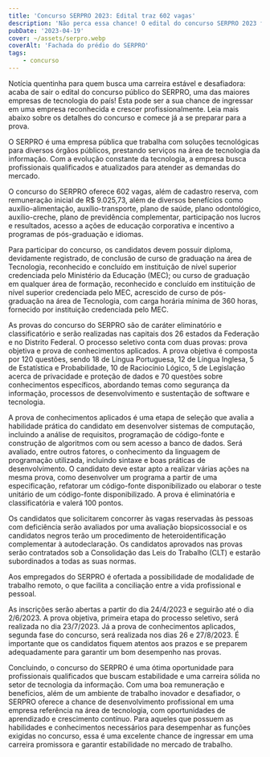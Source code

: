 ```yaml
---
title: 'Concurso SERPRO 2023: Edital traz 602 vagas'
description: 'Não perca essa chance! O edital do concurso SERPRO 2023 foi publicado. Confira aqui as informações sobre inscrições e provas.'
pubDate: '2023-04-19'
cover: ~/assets/serpro.webp
coverAlt: 'Fachada do prédio do SERPRO'
tags: 
    - concurso
---
```

Notícia quentinha para quem busca uma carreira estável e desafiadora: acaba de sair o edital do concurso público do SERPRO, uma das maiores empresas de tecnologia do país! Esta pode ser a sua chance de ingressar em uma empresa reconhecida e crescer profissionalmente. Leia mais abaixo sobre os detalhes do concurso e comece já a se preparar para a prova.

O SERPRO é uma empresa pública que trabalha com soluções tecnológicas para diversos órgãos públicos, prestando serviços na área de tecnologia da informação. Com a evolução constante da tecnologia, a empresa busca profissionais qualificados e atualizados para atender as demandas do mercado.

O concurso do SERPRO oferece 602 vagas, além de cadastro reserva, com remuneração inicial de R$ 9.025,73, além de diversos benefícios como auxílio-alimentação, auxílio-transporte, plano de saúde, plano odontológico, auxílio-creche, plano de previdência complementar, participação nos lucros e resultados, acesso a ações de educação corporativa e incentivo a programas de pós-graduação e idiomas.

Para participar do concurso, os candidatos devem possuir diploma, devidamente registrado, de conclusão de curso de graduação na área de Tecnologia, reconhecido e concluído em instituição de nível superior credenciada pelo Ministério da Educação (MEC); ou curso de graduação em qualquer área de formação, reconhecido e concluído em instituição de nível superior credenciada pelo MEC, acrescido de curso de pós-graduação na área de Tecnologia, com carga horária mínima de 360 horas, fornecido por instituição credenciada pelo MEC.

As provas do concurso do SERPRO são de caráter eliminatório e classificatório e serão realizadas nas capitais dos 26 estados da Federação e no Distrito Federal. O processo seletivo conta com duas provas: prova objetiva e prova de conhecimentos aplicados. A prova objetiva é composta por 120 questões, sendo 18 de Língua Portuguesa, 12 de Língua Inglesa, 5 de Estatística e Probabilidade, 10 de Raciocínio Lógico, 5 de Legislação acerca de privacidade e proteção de dados e 70 questões sobre conhecimentos específicos, abordando temas como segurança da informação, processos de desenvolvimento e sustentação de software e tecnologia.

A prova de conhecimentos aplicados é uma etapa de seleção que avalia a habilidade prática do candidato em desenvolver sistemas de computação, incluindo a análise de requisitos, programação de código-fonte e construção de algoritmos com ou sem acesso a banco de dados. Será avaliado, entre outros fatores, o conhecimento da linguagem de programação utilizada, incluindo sintaxe e boas práticas de desenvolvimento. O candidato deve estar apto a realizar várias ações na mesma prova, como desenvolver um programa a partir de uma especificação, refatorar um código-fonte disponibilizado ou elaborar o teste unitário de um código-fonte disponibilizado. A prova é eliminatória e classificatória e valerá 100 pontos.

Os candidatos que solicitarem concorrer às vagas reservadas às pessoas com deficiência serão avaliados por uma avaliação biopsicossocial e os candidatos negros terão um procedimento de heteroidentificação complementar à autodeclaração. Os candidatos aprovados nas provas serão contratados sob a Consolidação das Leis do Trabalho (CLT) e estarão subordinados a todas as suas normas.

Aos empregados do SERPRO é ofertada a possibilidade de modalidade de trabalho remoto, o que facilita a conciliação entre a vida profissional e pessoal.

As inscrições serão abertas a partir do dia 24/4/2023 e seguirão até o dia 2/6/2023. A prova objetiva, primeira etapa do processo seletivo, será realizada no dia 23/7/2023. Já a prova de conhecimentos aplicados, segunda fase do concurso, será realizada nos dias 26 e 27/8/2023. É importante que os candidatos fiquem atentos aos prazos e se preparem adequadamente para garantir um bom desempenho nas provas.

Concluindo, o concurso do SERPRO é uma ótima oportunidade para profissionais qualificados que buscam estabilidade e uma carreira sólida no setor de tecnologia da informação. Com uma boa remuneração e benefícios, além de um ambiente de trabalho inovador e desafiador, o SERPRO oferece a chance de desenvolvimento profissional em uma empresa referência na área de tecnologia, com oportunidades de aprendizado e crescimento contínuo. Para aqueles que possuem as habilidades e conhecimentos necessários para desempenhar as funções exigidas no concurso, essa é uma excelente chance de ingressar em uma carreira promissora e garantir estabilidade no mercado de trabalho.